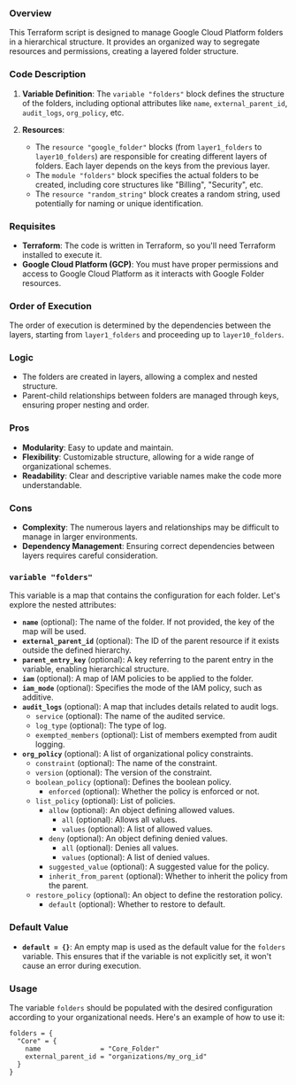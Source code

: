 ### Overview

This Terraform script is designed to manage Google Cloud Platform folders in a hierarchical structure. It provides an organized way to segregate resources and permissions, creating a layered folder structure.

### Code Description

1. **Variable Definition**: The `variable "folders"` block defines the structure of the folders, including optional attributes like `name`, `external_parent_id`, `audit_logs`, `org_policy`, etc.

2. **Resources**:
   - The `resource "google_folder"` blocks (from `layer1_folders` to `layer10_folders`) are responsible for creating different layers of folders. Each layer depends on the keys from the previous layer.
   - The `module "folders"` block specifies the actual folders to be created, including core structures like "Billing", "Security", etc.
   - The `resource "random_string"` block creates a random string, used potentially for naming or unique identification.

### Requisites

- **Terraform**: The code is written in Terraform, so you'll need Terraform installed to execute it.
- **Google Cloud Platform (GCP)**: You must have proper permissions and access to Google Cloud Platform as it interacts with Google Folder resources.

### Order of Execution

The order of execution is determined by the dependencies between the layers, starting from `layer1_folders` and proceeding up to `layer10_folders`.

### Logic

- The folders are created in layers, allowing a complex and nested structure.
- Parent-child relationships between folders are managed through keys, ensuring proper nesting and order.

### Pros

- **Modularity**: Easy to update and maintain.
- **Flexibility**: Customizable structure, allowing for a wide range of organizational schemes.
- **Readability**: Clear and descriptive variable names make the code more understandable.

### Cons

- **Complexity**: The numerous layers and relationships may be difficult to manage in larger environments.
- **Dependency Management**: Ensuring correct dependencies between layers requires careful consideration.

### `variable "folders"`

This variable is a map that contains the configuration for each folder. Let's explore the nested attributes:

- **`name`** (optional): The name of the folder. If not provided, the key of the map will be used.
- **`external_parent_id`** (optional): The ID of the parent resource if it exists outside the defined hierarchy.
- **`parent_entry_key`** (optional): A key referring to the parent entry in the variable, enabling hierarchical structure.
- **`iam`** (optional): A map of IAM policies to be applied to the folder.
- **`iam_mode`** (optional): Specifies the mode of the IAM policy, such as additive.
- **`audit_logs`** (optional): A map that includes details related to audit logs.
  - `service` (optional): The name of the audited service.
  - `log_type` (optional): The type of log.
  - `exempted_members` (optional): List of members exempted from audit logging.
- **`org_policy`** (optional): A list of organizational policy constraints.
  - `constraint` (optional): The name of the constraint.
  - `version` (optional): The version of the constraint.
  - `boolean_policy` (optional): Defines the boolean policy.
    - `enforced` (optional): Whether the policy is enforced or not.
  - `list_policy` (optional): List of policies.
    - `allow` (optional): An object defining allowed values.
      - `all` (optional): Allows all values.
      - `values` (optional): A list of allowed values.
    - `deny` (optional): An object defining denied values.
      - `all` (optional): Denies all values.
      - `values` (optional): A list of denied values.
    - `suggested_value` (optional): A suggested value for the policy.
    - `inherit_from_parent` (optional): Whether to inherit the policy from the parent.
  - `restore_policy` (optional): An object to define the restoration policy.
    - `default` (optional): Whether to restore to default.

### Default Value

- **`default = {}`**: An empty map is used as the default value for the `folders` variable. This ensures that if the variable is not explicitly set, it won't cause an error during execution.

### Usage

The variable `folders` should be populated with the desired configuration according to your organizational needs. Here's an example of how to use it:

```hcl
folders = {
  "Core" = {
    name               = "Core_Folder"
    external_parent_id = "organizations/my_org_id"
  }
}
```


